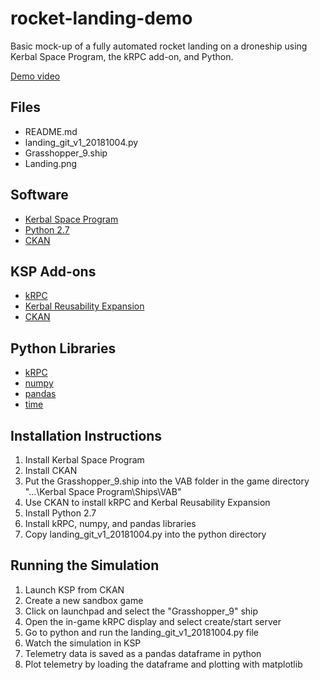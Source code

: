 # rocket-landing-demo
Basic mock-up of a fully automated rocket landing on a droneship using Kerbal Space Program, the kRPC add-on, and Python. 

[Demo video](https://www.youtube.com/watch?v=lo9iUE9d_I8)
  
## Files ######

  * README.md
  * landing_git_v1_20181004.py
  * Grasshopper_9.ship
  * Landing.png
  
## Software ######

  * [Kerbal Space Program](https://www.kerbalspaceprogram.com/en/)
  * [Python 2.7](https://www.python.org/download/releases/2.7/)
  * [CKAN](https://github.com/KSP-CKAN/CKAN/releases)
  
## KSP Add-ons ######

  * [kRPC](https://krpc.github.io/krpc/)
  * [Kerbal Reusability Expansion](https://forum.kerbalspaceprogram.com/index.php?/topic/138871-145-kre-kerbal-reusability-expansion/)
  * [CKAN](https://github.com/KSP-CKAN/CKAN/releases)
  
## Python Libraries #####

  * [kRPC](https://krpc.github.io/krpc/)
  * [numpy](http://www.numpy.org/)
  * [pandas](https://pandas.pydata.org/)
  * [time](https://docs.python.org/2/library/time.html)

## Installation Instructions #####

  1. Install Kerbal Space Program
  2. Install CKAN
  3. Put the Grasshopper_9.ship into the VAB folder in the game directory "...\Kerbal Space Program\Ships\VAB"
  4. Use CKAN to install kRPC and Kerbal Reusability Expansion
  5. Install Python 2.7
  6. Install kRPC, numpy, and pandas libraries
  7. Copy landing_git_v1_20181004.py into the python directory

## Running the Simulation #####

  1. Launch KSP from CKAN
  2. Create a new sandbox game
  3. Click on launchpad and select the "Grasshopper_9" ship
  4. Open the in-game kRPC display and select create/start server
  5. Go to python and run the landing_git_v1_20181004.py file
  6. Watch the simulation in KSP
  7. Telemetry data is saved as a pandas dataframe in python
  8. Plot telemetry by loading the dataframe and plotting with matplotlib
